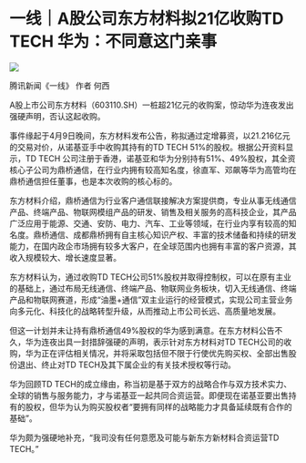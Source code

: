 # 一线｜A股公司东方材料拟21亿收购TD TECH 华为：不同意这门亲事

![](https://inews.gtimg.com/news_bt/OMfuUH3vFmgKEjNXTYkYTLERfs6rPvVpIYaAkE9BSq7y0AA/1000)

腾讯新闻《一线》 作者 何西

A股上市公司东方材料（603110.SH）一桩超21亿元的收购案，惊动华为连夜发出强硬声明，否认这起收购。

事件缘起于4月9日晚间，东方材料发布公告，称拟通过定增募资，以21.216亿元的交易对价，从诺基亚手中收购其持有的TD TECH
51%的股权。根据公开资料显示，TD TECH
公司注册于香港，诺基亚和华为分别持有51%、49%股权，其全资核心子公司为鼎桥通信，在行业内拥有较高知名度，徐直军、邓飙等华为高管均在鼎桥通信担任董事，也是本次收购的核心标的。

东方材料介绍，鼎桥通信为行业客户通信联接解决方案提供商，专业从事无线通信产品、终端产品、物联网模组产品的研发、销售及相关服务的高科技企业，其产品广泛应用于能源、交通、安防、电力、汽车、工业等领域，在行业内享有较高的知名度。鼎桥通信、成都鼎桥拥有自主核心知识产权、丰富的技术储备和持续的研发能力，在国内政企市场拥有较多大客户，在全球范围内也拥有丰富的客户资源，其收入规模较大、增长速度显著。

东方材料认为，通过收购TD
TECH公司51%股权并取得控制权，可以在原有主业的基础上，通过布局无线通信、终端产品、物联网业务板块，切入无线通信、终端产品和物联网赛道，形成“油墨+通信”双主业运行的经营模式，实现公司主营业务向多元化、科技化的战略转型升级，从而推动上市公司长远、高质量地发展。

但这一计划并未让持有鼎桥通信49%股权的华为感到满意。在东方材料公告不久，华为连夜出具一封措辞强硬的声明，表示针对东方材料对TD
TECH公司的收购，华为正在评估相关情况，并将采取包括但不限于行使优先购买权、全部出售股份退出、终止对TD TECH及其下属企业的有关技术授权等行动。

华为回顾TD
TECH的成立缘由，称当初是基于双方的战略合作与双方技术实力、全球的销售与服务能力，才与诺基亚一起共同合资运营。即便现在诺基亚要出售持有的股权，但华为认为购买股权者“要拥有同样的战略能力才具备延续既有合作的基础”。

华为颇为强硬地补充，“我司没有任何意愿及可能与新东方新材料合资运营TD TECH。”

